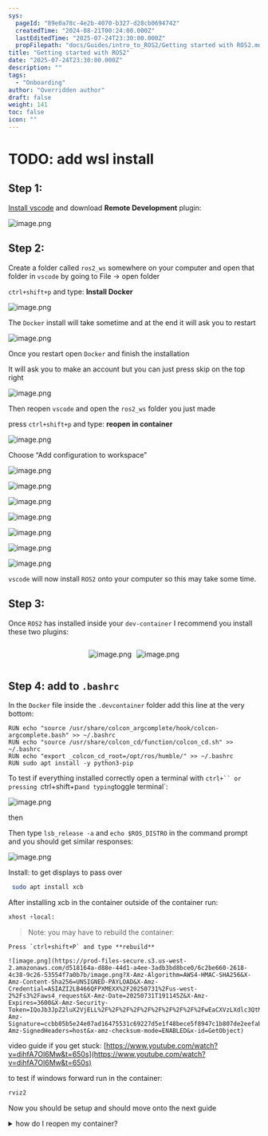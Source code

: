 ```yaml
---
sys:
  pageId: "89e0a78c-4e2b-4070-b327-d28cb0694742"
  createdTime: "2024-08-21T00:24:00.000Z"
  lastEditedTime: "2025-07-24T23:30:00.000Z"
  propFilepath: "docs/Guides/intro_to_ROS2/Getting started with ROS2.md"
title: "Getting started with ROS2"
date: "2025-07-24T23:30:00.000Z"
description: ""
tags:
  - "Onboarding"
author: "Overridden author"
draft: false
weight: 141
toc: false
icon: ""
---
```


# TODO: add wsl install

## Step 1:

[Install vscode](https://code.visualstudio.com/download) and download **Remote Development** plugin:

![image.png](https://prod-files-secure.s3.us-west-2.amazonaws.com/d518164a-d88e-44d1-a4ee-3adb3bd8bce0/efb52993-1881-4a40-b95e-6f020334f022/image.png?X-Amz-Algorithm=AWS4-HMAC-SHA256&X-Amz-Content-Sha256=UNSIGNED-PAYLOAD&X-Amz-Credential=ASIAZI2LB466R57TJJK3%2F20250731%2Fus-west-2%2Fs3%2Faws4_request&X-Amz-Date=20250731T191133Z&X-Amz-Expires=3600&X-Amz-Security-Token=IQoJb3JpZ2luX2VjELL%2F%2F%2F%2F%2F%2F%2F%2F%2F%2FwEaCXVzLXdlc3QtMiJHMEUCIQCbHSqSpqWugQtrZtcjo%2FMYu%2B%2FZlp%2FXvcMUVWQ1vSHZdgIgUu39kdAMVQCKWM1XgrMJm1NudCiLGmrIDkjXjJ66PFkqiAQI2%2F%2F%2F%2F%2F%2F%2F%2F%2F%2F%2FARAAGgw2Mzc0MjMxODM4MDUiDOCNzBz%2BOQvo6eIWrCrcA7Ql9Q7Y0BNovvxIw2vPQmdIvJIbmsVCwVgAVQ2qLp0eXdo6ukEYZE3hTEuk4ObTC5V%2FDkZrMUGesa00Ny3ugDLaR0UMzlfvXC28F9vwC8IaxQbzuuhyeM9xiCX%2FDtLxEbNSWTDZ%2BMfDTjNepncPYKOFb5Wpd5lKE53haKeSDpZ0oztsqcsG%2F9Vwf13AS%2B%2B4fEHBQjZo9tLWIq1L5DH%2BI6hOrGFIRpY8HAfXsN783asGZpcUGT%2FAkpaaP%2FtJJPThXVNKkJV0%2B34qFAWM4G%2B6maOL7RwE5OL8%2BgSkxqrfZB%2ByDfRnAyG3LOacPsIlEzpe7Vj%2FOeeLBq7xcbc8Mvwqknngr1kSKJhp0Tu5J3EXY7PrZitE76esk2dv8VaRCY8VpAN%2F%2BEl6F4GGn5GeLdmYLTsDCR0RmNyyGnzNdzDIQXug7noG746uIeNeUA1glwDi54lAyMtfb4FtoJpKJ46njd9i%2BOvTkcDOh0LXcL3Nu8Aepm7kKqInZKjGmEZ4YTNC4lV08jtEzocswvjf0ECZu2KXAwgp2mgdip648iRL%2FzuJLoZ1Vr%2F%2BIcjpsTroASnTDaRgKc%2Ffzac7m2UjwvpMZ4sFcgEgWHXodgogh3oha9B4N9mf17U4OCpdmpXCMPzbrsQGOqUB7%2Br9D1eNLZbtzndxwJD1XRqpCjABlwP4TZs1zVjEJ5d0BGsOluSH2ww89tQcQwbbKhxpakkmTvQuNV9b3xQlLIo3cghx%2FzOSp9YmcJUeyFIpEuVToI8LFa3CX8PTrjhHw16%2B78eJtgvznyrDYIlo1yyot4T8umpaoehLOnnwZuu8bHHR4eMngbjh91weSSLlxaAyJlbnGNyCQq2i%2BeaMhuqM7oFc&X-Amz-Signature=3d7ec4a8a809189085148bbf33af9e5360ffc57c668b25150266d7d7c2eeddda&X-Amz-SignedHeaders=host&x-amz-checksum-mode=ENABLED&x-id=GetObject)

## Step 2:

Create a folder called `ros2_ws` somewhere on your computer and open that folder in `vscode` by going to File → open folder 

`ctrl+shift+p` and type: **Install Docker**

![image.png](https://prod-files-secure.s3.us-west-2.amazonaws.com/d518164a-d88e-44d1-a4ee-3adb3bd8bce0/2269dc0e-1cd5-47ff-bceb-c04ad9b2eab0/image.png?X-Amz-Algorithm=AWS4-HMAC-SHA256&X-Amz-Content-Sha256=UNSIGNED-PAYLOAD&X-Amz-Credential=ASIAZI2LB466R57TJJK3%2F20250731%2Fus-west-2%2Fs3%2Faws4_request&X-Amz-Date=20250731T191133Z&X-Amz-Expires=3600&X-Amz-Security-Token=IQoJb3JpZ2luX2VjELL%2F%2F%2F%2F%2F%2F%2F%2F%2F%2FwEaCXVzLXdlc3QtMiJHMEUCIQCbHSqSpqWugQtrZtcjo%2FMYu%2B%2FZlp%2FXvcMUVWQ1vSHZdgIgUu39kdAMVQCKWM1XgrMJm1NudCiLGmrIDkjXjJ66PFkqiAQI2%2F%2F%2F%2F%2F%2F%2F%2F%2F%2F%2FARAAGgw2Mzc0MjMxODM4MDUiDOCNzBz%2BOQvo6eIWrCrcA7Ql9Q7Y0BNovvxIw2vPQmdIvJIbmsVCwVgAVQ2qLp0eXdo6ukEYZE3hTEuk4ObTC5V%2FDkZrMUGesa00Ny3ugDLaR0UMzlfvXC28F9vwC8IaxQbzuuhyeM9xiCX%2FDtLxEbNSWTDZ%2BMfDTjNepncPYKOFb5Wpd5lKE53haKeSDpZ0oztsqcsG%2F9Vwf13AS%2B%2B4fEHBQjZo9tLWIq1L5DH%2BI6hOrGFIRpY8HAfXsN783asGZpcUGT%2FAkpaaP%2FtJJPThXVNKkJV0%2B34qFAWM4G%2B6maOL7RwE5OL8%2BgSkxqrfZB%2ByDfRnAyG3LOacPsIlEzpe7Vj%2FOeeLBq7xcbc8Mvwqknngr1kSKJhp0Tu5J3EXY7PrZitE76esk2dv8VaRCY8VpAN%2F%2BEl6F4GGn5GeLdmYLTsDCR0RmNyyGnzNdzDIQXug7noG746uIeNeUA1glwDi54lAyMtfb4FtoJpKJ46njd9i%2BOvTkcDOh0LXcL3Nu8Aepm7kKqInZKjGmEZ4YTNC4lV08jtEzocswvjf0ECZu2KXAwgp2mgdip648iRL%2FzuJLoZ1Vr%2F%2BIcjpsTroASnTDaRgKc%2Ffzac7m2UjwvpMZ4sFcgEgWHXodgogh3oha9B4N9mf17U4OCpdmpXCMPzbrsQGOqUB7%2Br9D1eNLZbtzndxwJD1XRqpCjABlwP4TZs1zVjEJ5d0BGsOluSH2ww89tQcQwbbKhxpakkmTvQuNV9b3xQlLIo3cghx%2FzOSp9YmcJUeyFIpEuVToI8LFa3CX8PTrjhHw16%2B78eJtgvznyrDYIlo1yyot4T8umpaoehLOnnwZuu8bHHR4eMngbjh91weSSLlxaAyJlbnGNyCQq2i%2BeaMhuqM7oFc&X-Amz-Signature=ebd9b5b7666a809a3af29629e6ab266c78f653f7870bca9521ada0885280a9fc&X-Amz-SignedHeaders=host&x-amz-checksum-mode=ENABLED&x-id=GetObject)

The `Docker` install will take sometime and at the end it will ask you to restart

![image.png](https://prod-files-secure.s3.us-west-2.amazonaws.com/d518164a-d88e-44d1-a4ee-3adb3bd8bce0/ed233f78-be33-4b1f-b89c-9c346c0e961e/image.png?X-Amz-Algorithm=AWS4-HMAC-SHA256&X-Amz-Content-Sha256=UNSIGNED-PAYLOAD&X-Amz-Credential=ASIAZI2LB466R57TJJK3%2F20250731%2Fus-west-2%2Fs3%2Faws4_request&X-Amz-Date=20250731T191133Z&X-Amz-Expires=3600&X-Amz-Security-Token=IQoJb3JpZ2luX2VjELL%2F%2F%2F%2F%2F%2F%2F%2F%2F%2FwEaCXVzLXdlc3QtMiJHMEUCIQCbHSqSpqWugQtrZtcjo%2FMYu%2B%2FZlp%2FXvcMUVWQ1vSHZdgIgUu39kdAMVQCKWM1XgrMJm1NudCiLGmrIDkjXjJ66PFkqiAQI2%2F%2F%2F%2F%2F%2F%2F%2F%2F%2F%2FARAAGgw2Mzc0MjMxODM4MDUiDOCNzBz%2BOQvo6eIWrCrcA7Ql9Q7Y0BNovvxIw2vPQmdIvJIbmsVCwVgAVQ2qLp0eXdo6ukEYZE3hTEuk4ObTC5V%2FDkZrMUGesa00Ny3ugDLaR0UMzlfvXC28F9vwC8IaxQbzuuhyeM9xiCX%2FDtLxEbNSWTDZ%2BMfDTjNepncPYKOFb5Wpd5lKE53haKeSDpZ0oztsqcsG%2F9Vwf13AS%2B%2B4fEHBQjZo9tLWIq1L5DH%2BI6hOrGFIRpY8HAfXsN783asGZpcUGT%2FAkpaaP%2FtJJPThXVNKkJV0%2B34qFAWM4G%2B6maOL7RwE5OL8%2BgSkxqrfZB%2ByDfRnAyG3LOacPsIlEzpe7Vj%2FOeeLBq7xcbc8Mvwqknngr1kSKJhp0Tu5J3EXY7PrZitE76esk2dv8VaRCY8VpAN%2F%2BEl6F4GGn5GeLdmYLTsDCR0RmNyyGnzNdzDIQXug7noG746uIeNeUA1glwDi54lAyMtfb4FtoJpKJ46njd9i%2BOvTkcDOh0LXcL3Nu8Aepm7kKqInZKjGmEZ4YTNC4lV08jtEzocswvjf0ECZu2KXAwgp2mgdip648iRL%2FzuJLoZ1Vr%2F%2BIcjpsTroASnTDaRgKc%2Ffzac7m2UjwvpMZ4sFcgEgWHXodgogh3oha9B4N9mf17U4OCpdmpXCMPzbrsQGOqUB7%2Br9D1eNLZbtzndxwJD1XRqpCjABlwP4TZs1zVjEJ5d0BGsOluSH2ww89tQcQwbbKhxpakkmTvQuNV9b3xQlLIo3cghx%2FzOSp9YmcJUeyFIpEuVToI8LFa3CX8PTrjhHw16%2B78eJtgvznyrDYIlo1yyot4T8umpaoehLOnnwZuu8bHHR4eMngbjh91weSSLlxaAyJlbnGNyCQq2i%2BeaMhuqM7oFc&X-Amz-Signature=2aa16b0f90b9502538ef97dbb322e5e947f8f6526f07d21fcd1656cab6e3a7bb&X-Amz-SignedHeaders=host&x-amz-checksum-mode=ENABLED&x-id=GetObject)

Once you restart open `Docker` and finish the installation

It will ask you to make an account but you can just press skip on the top right

![image.png](https://prod-files-secure.s3.us-west-2.amazonaws.com/d518164a-d88e-44d1-a4ee-3adb3bd8bce0/21010ad9-1659-4fd9-9f59-9932a09b2a3d/image.png?X-Amz-Algorithm=AWS4-HMAC-SHA256&X-Amz-Content-Sha256=UNSIGNED-PAYLOAD&X-Amz-Credential=ASIAZI2LB466R57TJJK3%2F20250731%2Fus-west-2%2Fs3%2Faws4_request&X-Amz-Date=20250731T191133Z&X-Amz-Expires=3600&X-Amz-Security-Token=IQoJb3JpZ2luX2VjELL%2F%2F%2F%2F%2F%2F%2F%2F%2F%2FwEaCXVzLXdlc3QtMiJHMEUCIQCbHSqSpqWugQtrZtcjo%2FMYu%2B%2FZlp%2FXvcMUVWQ1vSHZdgIgUu39kdAMVQCKWM1XgrMJm1NudCiLGmrIDkjXjJ66PFkqiAQI2%2F%2F%2F%2F%2F%2F%2F%2F%2F%2F%2FARAAGgw2Mzc0MjMxODM4MDUiDOCNzBz%2BOQvo6eIWrCrcA7Ql9Q7Y0BNovvxIw2vPQmdIvJIbmsVCwVgAVQ2qLp0eXdo6ukEYZE3hTEuk4ObTC5V%2FDkZrMUGesa00Ny3ugDLaR0UMzlfvXC28F9vwC8IaxQbzuuhyeM9xiCX%2FDtLxEbNSWTDZ%2BMfDTjNepncPYKOFb5Wpd5lKE53haKeSDpZ0oztsqcsG%2F9Vwf13AS%2B%2B4fEHBQjZo9tLWIq1L5DH%2BI6hOrGFIRpY8HAfXsN783asGZpcUGT%2FAkpaaP%2FtJJPThXVNKkJV0%2B34qFAWM4G%2B6maOL7RwE5OL8%2BgSkxqrfZB%2ByDfRnAyG3LOacPsIlEzpe7Vj%2FOeeLBq7xcbc8Mvwqknngr1kSKJhp0Tu5J3EXY7PrZitE76esk2dv8VaRCY8VpAN%2F%2BEl6F4GGn5GeLdmYLTsDCR0RmNyyGnzNdzDIQXug7noG746uIeNeUA1glwDi54lAyMtfb4FtoJpKJ46njd9i%2BOvTkcDOh0LXcL3Nu8Aepm7kKqInZKjGmEZ4YTNC4lV08jtEzocswvjf0ECZu2KXAwgp2mgdip648iRL%2FzuJLoZ1Vr%2F%2BIcjpsTroASnTDaRgKc%2Ffzac7m2UjwvpMZ4sFcgEgWHXodgogh3oha9B4N9mf17U4OCpdmpXCMPzbrsQGOqUB7%2Br9D1eNLZbtzndxwJD1XRqpCjABlwP4TZs1zVjEJ5d0BGsOluSH2ww89tQcQwbbKhxpakkmTvQuNV9b3xQlLIo3cghx%2FzOSp9YmcJUeyFIpEuVToI8LFa3CX8PTrjhHw16%2B78eJtgvznyrDYIlo1yyot4T8umpaoehLOnnwZuu8bHHR4eMngbjh91weSSLlxaAyJlbnGNyCQq2i%2BeaMhuqM7oFc&X-Amz-Signature=a1d35acff60450492db9fb3b65ecbe01a53d63a693fe4053af9eafa1fa519b2f&X-Amz-SignedHeaders=host&x-amz-checksum-mode=ENABLED&x-id=GetObject)

Then reopen `vscode` and open the `ros2_ws` folder you just made

press `ctrl+shift+p` and type: **reopen in container**

![image.png](https://prod-files-secure.s3.us-west-2.amazonaws.com/d518164a-d88e-44d1-a4ee-3adb3bd8bce0/4e93b8c2-41ad-488c-8095-c74205196118/image.png?X-Amz-Algorithm=AWS4-HMAC-SHA256&X-Amz-Content-Sha256=UNSIGNED-PAYLOAD&X-Amz-Credential=ASIAZI2LB466R57TJJK3%2F20250731%2Fus-west-2%2Fs3%2Faws4_request&X-Amz-Date=20250731T191133Z&X-Amz-Expires=3600&X-Amz-Security-Token=IQoJb3JpZ2luX2VjELL%2F%2F%2F%2F%2F%2F%2F%2F%2F%2FwEaCXVzLXdlc3QtMiJHMEUCIQCbHSqSpqWugQtrZtcjo%2FMYu%2B%2FZlp%2FXvcMUVWQ1vSHZdgIgUu39kdAMVQCKWM1XgrMJm1NudCiLGmrIDkjXjJ66PFkqiAQI2%2F%2F%2F%2F%2F%2F%2F%2F%2F%2F%2FARAAGgw2Mzc0MjMxODM4MDUiDOCNzBz%2BOQvo6eIWrCrcA7Ql9Q7Y0BNovvxIw2vPQmdIvJIbmsVCwVgAVQ2qLp0eXdo6ukEYZE3hTEuk4ObTC5V%2FDkZrMUGesa00Ny3ugDLaR0UMzlfvXC28F9vwC8IaxQbzuuhyeM9xiCX%2FDtLxEbNSWTDZ%2BMfDTjNepncPYKOFb5Wpd5lKE53haKeSDpZ0oztsqcsG%2F9Vwf13AS%2B%2B4fEHBQjZo9tLWIq1L5DH%2BI6hOrGFIRpY8HAfXsN783asGZpcUGT%2FAkpaaP%2FtJJPThXVNKkJV0%2B34qFAWM4G%2B6maOL7RwE5OL8%2BgSkxqrfZB%2ByDfRnAyG3LOacPsIlEzpe7Vj%2FOeeLBq7xcbc8Mvwqknngr1kSKJhp0Tu5J3EXY7PrZitE76esk2dv8VaRCY8VpAN%2F%2BEl6F4GGn5GeLdmYLTsDCR0RmNyyGnzNdzDIQXug7noG746uIeNeUA1glwDi54lAyMtfb4FtoJpKJ46njd9i%2BOvTkcDOh0LXcL3Nu8Aepm7kKqInZKjGmEZ4YTNC4lV08jtEzocswvjf0ECZu2KXAwgp2mgdip648iRL%2FzuJLoZ1Vr%2F%2BIcjpsTroASnTDaRgKc%2Ffzac7m2UjwvpMZ4sFcgEgWHXodgogh3oha9B4N9mf17U4OCpdmpXCMPzbrsQGOqUB7%2Br9D1eNLZbtzndxwJD1XRqpCjABlwP4TZs1zVjEJ5d0BGsOluSH2ww89tQcQwbbKhxpakkmTvQuNV9b3xQlLIo3cghx%2FzOSp9YmcJUeyFIpEuVToI8LFa3CX8PTrjhHw16%2B78eJtgvznyrDYIlo1yyot4T8umpaoehLOnnwZuu8bHHR4eMngbjh91weSSLlxaAyJlbnGNyCQq2i%2BeaMhuqM7oFc&X-Amz-Signature=f97450cb456b107e97ce24bb3c5f17b82b9b3e7d529fc585b2ae877069bd783e&X-Amz-SignedHeaders=host&x-amz-checksum-mode=ENABLED&x-id=GetObject)

Choose “Add configuration to workspace”

![image.png](https://prod-files-secure.s3.us-west-2.amazonaws.com/d518164a-d88e-44d1-a4ee-3adb3bd8bce0/9560b282-5060-4989-ba37-97e7b2c22476/image.png?X-Amz-Algorithm=AWS4-HMAC-SHA256&X-Amz-Content-Sha256=UNSIGNED-PAYLOAD&X-Amz-Credential=ASIAZI2LB466R57TJJK3%2F20250731%2Fus-west-2%2Fs3%2Faws4_request&X-Amz-Date=20250731T191133Z&X-Amz-Expires=3600&X-Amz-Security-Token=IQoJb3JpZ2luX2VjELL%2F%2F%2F%2F%2F%2F%2F%2F%2F%2FwEaCXVzLXdlc3QtMiJHMEUCIQCbHSqSpqWugQtrZtcjo%2FMYu%2B%2FZlp%2FXvcMUVWQ1vSHZdgIgUu39kdAMVQCKWM1XgrMJm1NudCiLGmrIDkjXjJ66PFkqiAQI2%2F%2F%2F%2F%2F%2F%2F%2F%2F%2F%2FARAAGgw2Mzc0MjMxODM4MDUiDOCNzBz%2BOQvo6eIWrCrcA7Ql9Q7Y0BNovvxIw2vPQmdIvJIbmsVCwVgAVQ2qLp0eXdo6ukEYZE3hTEuk4ObTC5V%2FDkZrMUGesa00Ny3ugDLaR0UMzlfvXC28F9vwC8IaxQbzuuhyeM9xiCX%2FDtLxEbNSWTDZ%2BMfDTjNepncPYKOFb5Wpd5lKE53haKeSDpZ0oztsqcsG%2F9Vwf13AS%2B%2B4fEHBQjZo9tLWIq1L5DH%2BI6hOrGFIRpY8HAfXsN783asGZpcUGT%2FAkpaaP%2FtJJPThXVNKkJV0%2B34qFAWM4G%2B6maOL7RwE5OL8%2BgSkxqrfZB%2ByDfRnAyG3LOacPsIlEzpe7Vj%2FOeeLBq7xcbc8Mvwqknngr1kSKJhp0Tu5J3EXY7PrZitE76esk2dv8VaRCY8VpAN%2F%2BEl6F4GGn5GeLdmYLTsDCR0RmNyyGnzNdzDIQXug7noG746uIeNeUA1glwDi54lAyMtfb4FtoJpKJ46njd9i%2BOvTkcDOh0LXcL3Nu8Aepm7kKqInZKjGmEZ4YTNC4lV08jtEzocswvjf0ECZu2KXAwgp2mgdip648iRL%2FzuJLoZ1Vr%2F%2BIcjpsTroASnTDaRgKc%2Ffzac7m2UjwvpMZ4sFcgEgWHXodgogh3oha9B4N9mf17U4OCpdmpXCMPzbrsQGOqUB7%2Br9D1eNLZbtzndxwJD1XRqpCjABlwP4TZs1zVjEJ5d0BGsOluSH2ww89tQcQwbbKhxpakkmTvQuNV9b3xQlLIo3cghx%2FzOSp9YmcJUeyFIpEuVToI8LFa3CX8PTrjhHw16%2B78eJtgvznyrDYIlo1yyot4T8umpaoehLOnnwZuu8bHHR4eMngbjh91weSSLlxaAyJlbnGNyCQq2i%2BeaMhuqM7oFc&X-Amz-Signature=da1590254f0b03ac0895cf5cd1d7316cb0cdffc103741d54948b5dc3586a742f&X-Amz-SignedHeaders=host&x-amz-checksum-mode=ENABLED&x-id=GetObject)

![image.png](https://prod-files-secure.s3.us-west-2.amazonaws.com/d518164a-d88e-44d1-a4ee-3adb3bd8bce0/2ee63f81-886b-48e8-a553-dc6e5eac99e4/image.png?X-Amz-Algorithm=AWS4-HMAC-SHA256&X-Amz-Content-Sha256=UNSIGNED-PAYLOAD&X-Amz-Credential=ASIAZI2LB466R57TJJK3%2F20250731%2Fus-west-2%2Fs3%2Faws4_request&X-Amz-Date=20250731T191133Z&X-Amz-Expires=3600&X-Amz-Security-Token=IQoJb3JpZ2luX2VjELL%2F%2F%2F%2F%2F%2F%2F%2F%2F%2FwEaCXVzLXdlc3QtMiJHMEUCIQCbHSqSpqWugQtrZtcjo%2FMYu%2B%2FZlp%2FXvcMUVWQ1vSHZdgIgUu39kdAMVQCKWM1XgrMJm1NudCiLGmrIDkjXjJ66PFkqiAQI2%2F%2F%2F%2F%2F%2F%2F%2F%2F%2F%2FARAAGgw2Mzc0MjMxODM4MDUiDOCNzBz%2BOQvo6eIWrCrcA7Ql9Q7Y0BNovvxIw2vPQmdIvJIbmsVCwVgAVQ2qLp0eXdo6ukEYZE3hTEuk4ObTC5V%2FDkZrMUGesa00Ny3ugDLaR0UMzlfvXC28F9vwC8IaxQbzuuhyeM9xiCX%2FDtLxEbNSWTDZ%2BMfDTjNepncPYKOFb5Wpd5lKE53haKeSDpZ0oztsqcsG%2F9Vwf13AS%2B%2B4fEHBQjZo9tLWIq1L5DH%2BI6hOrGFIRpY8HAfXsN783asGZpcUGT%2FAkpaaP%2FtJJPThXVNKkJV0%2B34qFAWM4G%2B6maOL7RwE5OL8%2BgSkxqrfZB%2ByDfRnAyG3LOacPsIlEzpe7Vj%2FOeeLBq7xcbc8Mvwqknngr1kSKJhp0Tu5J3EXY7PrZitE76esk2dv8VaRCY8VpAN%2F%2BEl6F4GGn5GeLdmYLTsDCR0RmNyyGnzNdzDIQXug7noG746uIeNeUA1glwDi54lAyMtfb4FtoJpKJ46njd9i%2BOvTkcDOh0LXcL3Nu8Aepm7kKqInZKjGmEZ4YTNC4lV08jtEzocswvjf0ECZu2KXAwgp2mgdip648iRL%2FzuJLoZ1Vr%2F%2BIcjpsTroASnTDaRgKc%2Ffzac7m2UjwvpMZ4sFcgEgWHXodgogh3oha9B4N9mf17U4OCpdmpXCMPzbrsQGOqUB7%2Br9D1eNLZbtzndxwJD1XRqpCjABlwP4TZs1zVjEJ5d0BGsOluSH2ww89tQcQwbbKhxpakkmTvQuNV9b3xQlLIo3cghx%2FzOSp9YmcJUeyFIpEuVToI8LFa3CX8PTrjhHw16%2B78eJtgvznyrDYIlo1yyot4T8umpaoehLOnnwZuu8bHHR4eMngbjh91weSSLlxaAyJlbnGNyCQq2i%2BeaMhuqM7oFc&X-Amz-Signature=0a17793cfbdb5d0ac0d58419d74aa9322bc673c9f797df721a416e706ac20147&X-Amz-SignedHeaders=host&x-amz-checksum-mode=ENABLED&x-id=GetObject)

![image.png](https://prod-files-secure.s3.us-west-2.amazonaws.com/d518164a-d88e-44d1-a4ee-3adb3bd8bce0/e0fd626c-c8b6-4b2c-95d1-fa4c26514504/image.png?X-Amz-Algorithm=AWS4-HMAC-SHA256&X-Amz-Content-Sha256=UNSIGNED-PAYLOAD&X-Amz-Credential=ASIAZI2LB466R57TJJK3%2F20250731%2Fus-west-2%2Fs3%2Faws4_request&X-Amz-Date=20250731T191133Z&X-Amz-Expires=3600&X-Amz-Security-Token=IQoJb3JpZ2luX2VjELL%2F%2F%2F%2F%2F%2F%2F%2F%2F%2FwEaCXVzLXdlc3QtMiJHMEUCIQCbHSqSpqWugQtrZtcjo%2FMYu%2B%2FZlp%2FXvcMUVWQ1vSHZdgIgUu39kdAMVQCKWM1XgrMJm1NudCiLGmrIDkjXjJ66PFkqiAQI2%2F%2F%2F%2F%2F%2F%2F%2F%2F%2F%2FARAAGgw2Mzc0MjMxODM4MDUiDOCNzBz%2BOQvo6eIWrCrcA7Ql9Q7Y0BNovvxIw2vPQmdIvJIbmsVCwVgAVQ2qLp0eXdo6ukEYZE3hTEuk4ObTC5V%2FDkZrMUGesa00Ny3ugDLaR0UMzlfvXC28F9vwC8IaxQbzuuhyeM9xiCX%2FDtLxEbNSWTDZ%2BMfDTjNepncPYKOFb5Wpd5lKE53haKeSDpZ0oztsqcsG%2F9Vwf13AS%2B%2B4fEHBQjZo9tLWIq1L5DH%2BI6hOrGFIRpY8HAfXsN783asGZpcUGT%2FAkpaaP%2FtJJPThXVNKkJV0%2B34qFAWM4G%2B6maOL7RwE5OL8%2BgSkxqrfZB%2ByDfRnAyG3LOacPsIlEzpe7Vj%2FOeeLBq7xcbc8Mvwqknngr1kSKJhp0Tu5J3EXY7PrZitE76esk2dv8VaRCY8VpAN%2F%2BEl6F4GGn5GeLdmYLTsDCR0RmNyyGnzNdzDIQXug7noG746uIeNeUA1glwDi54lAyMtfb4FtoJpKJ46njd9i%2BOvTkcDOh0LXcL3Nu8Aepm7kKqInZKjGmEZ4YTNC4lV08jtEzocswvjf0ECZu2KXAwgp2mgdip648iRL%2FzuJLoZ1Vr%2F%2BIcjpsTroASnTDaRgKc%2Ffzac7m2UjwvpMZ4sFcgEgWHXodgogh3oha9B4N9mf17U4OCpdmpXCMPzbrsQGOqUB7%2Br9D1eNLZbtzndxwJD1XRqpCjABlwP4TZs1zVjEJ5d0BGsOluSH2ww89tQcQwbbKhxpakkmTvQuNV9b3xQlLIo3cghx%2FzOSp9YmcJUeyFIpEuVToI8LFa3CX8PTrjhHw16%2B78eJtgvznyrDYIlo1yyot4T8umpaoehLOnnwZuu8bHHR4eMngbjh91weSSLlxaAyJlbnGNyCQq2i%2BeaMhuqM7oFc&X-Amz-Signature=49a9fc2a7363224881f037774391518f714dc4c7c7e8b023c041169a64f93677&X-Amz-SignedHeaders=host&x-amz-checksum-mode=ENABLED&x-id=GetObject)

![image.png](https://prod-files-secure.s3.us-west-2.amazonaws.com/d518164a-d88e-44d1-a4ee-3adb3bd8bce0/a2e13f50-d2ab-4719-a4c2-7ced634bfc9d/image.png?X-Amz-Algorithm=AWS4-HMAC-SHA256&X-Amz-Content-Sha256=UNSIGNED-PAYLOAD&X-Amz-Credential=ASIAZI2LB466R57TJJK3%2F20250731%2Fus-west-2%2Fs3%2Faws4_request&X-Amz-Date=20250731T191133Z&X-Amz-Expires=3600&X-Amz-Security-Token=IQoJb3JpZ2luX2VjELL%2F%2F%2F%2F%2F%2F%2F%2F%2F%2FwEaCXVzLXdlc3QtMiJHMEUCIQCbHSqSpqWugQtrZtcjo%2FMYu%2B%2FZlp%2FXvcMUVWQ1vSHZdgIgUu39kdAMVQCKWM1XgrMJm1NudCiLGmrIDkjXjJ66PFkqiAQI2%2F%2F%2F%2F%2F%2F%2F%2F%2F%2F%2FARAAGgw2Mzc0MjMxODM4MDUiDOCNzBz%2BOQvo6eIWrCrcA7Ql9Q7Y0BNovvxIw2vPQmdIvJIbmsVCwVgAVQ2qLp0eXdo6ukEYZE3hTEuk4ObTC5V%2FDkZrMUGesa00Ny3ugDLaR0UMzlfvXC28F9vwC8IaxQbzuuhyeM9xiCX%2FDtLxEbNSWTDZ%2BMfDTjNepncPYKOFb5Wpd5lKE53haKeSDpZ0oztsqcsG%2F9Vwf13AS%2B%2B4fEHBQjZo9tLWIq1L5DH%2BI6hOrGFIRpY8HAfXsN783asGZpcUGT%2FAkpaaP%2FtJJPThXVNKkJV0%2B34qFAWM4G%2B6maOL7RwE5OL8%2BgSkxqrfZB%2ByDfRnAyG3LOacPsIlEzpe7Vj%2FOeeLBq7xcbc8Mvwqknngr1kSKJhp0Tu5J3EXY7PrZitE76esk2dv8VaRCY8VpAN%2F%2BEl6F4GGn5GeLdmYLTsDCR0RmNyyGnzNdzDIQXug7noG746uIeNeUA1glwDi54lAyMtfb4FtoJpKJ46njd9i%2BOvTkcDOh0LXcL3Nu8Aepm7kKqInZKjGmEZ4YTNC4lV08jtEzocswvjf0ECZu2KXAwgp2mgdip648iRL%2FzuJLoZ1Vr%2F%2BIcjpsTroASnTDaRgKc%2Ffzac7m2UjwvpMZ4sFcgEgWHXodgogh3oha9B4N9mf17U4OCpdmpXCMPzbrsQGOqUB7%2Br9D1eNLZbtzndxwJD1XRqpCjABlwP4TZs1zVjEJ5d0BGsOluSH2ww89tQcQwbbKhxpakkmTvQuNV9b3xQlLIo3cghx%2FzOSp9YmcJUeyFIpEuVToI8LFa3CX8PTrjhHw16%2B78eJtgvznyrDYIlo1yyot4T8umpaoehLOnnwZuu8bHHR4eMngbjh91weSSLlxaAyJlbnGNyCQq2i%2BeaMhuqM7oFc&X-Amz-Signature=6ee462b17aa06c45a2a9f64159ae05493c00bea132afb9c6ff0f26bbc7dc33ab&X-Amz-SignedHeaders=host&x-amz-checksum-mode=ENABLED&x-id=GetObject)

![image.png](https://prod-files-secure.s3.us-west-2.amazonaws.com/d518164a-d88e-44d1-a4ee-3adb3bd8bce0/6cc478ad-aaba-4bf7-9fcc-403277ab896c/image.png?X-Amz-Algorithm=AWS4-HMAC-SHA256&X-Amz-Content-Sha256=UNSIGNED-PAYLOAD&X-Amz-Credential=ASIAZI2LB466R57TJJK3%2F20250731%2Fus-west-2%2Fs3%2Faws4_request&X-Amz-Date=20250731T191133Z&X-Amz-Expires=3600&X-Amz-Security-Token=IQoJb3JpZ2luX2VjELL%2F%2F%2F%2F%2F%2F%2F%2F%2F%2FwEaCXVzLXdlc3QtMiJHMEUCIQCbHSqSpqWugQtrZtcjo%2FMYu%2B%2FZlp%2FXvcMUVWQ1vSHZdgIgUu39kdAMVQCKWM1XgrMJm1NudCiLGmrIDkjXjJ66PFkqiAQI2%2F%2F%2F%2F%2F%2F%2F%2F%2F%2F%2FARAAGgw2Mzc0MjMxODM4MDUiDOCNzBz%2BOQvo6eIWrCrcA7Ql9Q7Y0BNovvxIw2vPQmdIvJIbmsVCwVgAVQ2qLp0eXdo6ukEYZE3hTEuk4ObTC5V%2FDkZrMUGesa00Ny3ugDLaR0UMzlfvXC28F9vwC8IaxQbzuuhyeM9xiCX%2FDtLxEbNSWTDZ%2BMfDTjNepncPYKOFb5Wpd5lKE53haKeSDpZ0oztsqcsG%2F9Vwf13AS%2B%2B4fEHBQjZo9tLWIq1L5DH%2BI6hOrGFIRpY8HAfXsN783asGZpcUGT%2FAkpaaP%2FtJJPThXVNKkJV0%2B34qFAWM4G%2B6maOL7RwE5OL8%2BgSkxqrfZB%2ByDfRnAyG3LOacPsIlEzpe7Vj%2FOeeLBq7xcbc8Mvwqknngr1kSKJhp0Tu5J3EXY7PrZitE76esk2dv8VaRCY8VpAN%2F%2BEl6F4GGn5GeLdmYLTsDCR0RmNyyGnzNdzDIQXug7noG746uIeNeUA1glwDi54lAyMtfb4FtoJpKJ46njd9i%2BOvTkcDOh0LXcL3Nu8Aepm7kKqInZKjGmEZ4YTNC4lV08jtEzocswvjf0ECZu2KXAwgp2mgdip648iRL%2FzuJLoZ1Vr%2F%2BIcjpsTroASnTDaRgKc%2Ffzac7m2UjwvpMZ4sFcgEgWHXodgogh3oha9B4N9mf17U4OCpdmpXCMPzbrsQGOqUB7%2Br9D1eNLZbtzndxwJD1XRqpCjABlwP4TZs1zVjEJ5d0BGsOluSH2ww89tQcQwbbKhxpakkmTvQuNV9b3xQlLIo3cghx%2FzOSp9YmcJUeyFIpEuVToI8LFa3CX8PTrjhHw16%2B78eJtgvznyrDYIlo1yyot4T8umpaoehLOnnwZuu8bHHR4eMngbjh91weSSLlxaAyJlbnGNyCQq2i%2BeaMhuqM7oFc&X-Amz-Signature=0a3afa26cedc14dd8e5fde3e470e4ac06b218aa78d49446a502e4ace7df2c878&X-Amz-SignedHeaders=host&x-amz-checksum-mode=ENABLED&x-id=GetObject)

![image.png](https://prod-files-secure.s3.us-west-2.amazonaws.com/d518164a-d88e-44d1-a4ee-3adb3bd8bce0/53255b28-f75e-430f-b9e3-c0ac8577e42b/image.png?X-Amz-Algorithm=AWS4-HMAC-SHA256&X-Amz-Content-Sha256=UNSIGNED-PAYLOAD&X-Amz-Credential=ASIAZI2LB466R57TJJK3%2F20250731%2Fus-west-2%2Fs3%2Faws4_request&X-Amz-Date=20250731T191133Z&X-Amz-Expires=3600&X-Amz-Security-Token=IQoJb3JpZ2luX2VjELL%2F%2F%2F%2F%2F%2F%2F%2F%2F%2FwEaCXVzLXdlc3QtMiJHMEUCIQCbHSqSpqWugQtrZtcjo%2FMYu%2B%2FZlp%2FXvcMUVWQ1vSHZdgIgUu39kdAMVQCKWM1XgrMJm1NudCiLGmrIDkjXjJ66PFkqiAQI2%2F%2F%2F%2F%2F%2F%2F%2F%2F%2F%2FARAAGgw2Mzc0MjMxODM4MDUiDOCNzBz%2BOQvo6eIWrCrcA7Ql9Q7Y0BNovvxIw2vPQmdIvJIbmsVCwVgAVQ2qLp0eXdo6ukEYZE3hTEuk4ObTC5V%2FDkZrMUGesa00Ny3ugDLaR0UMzlfvXC28F9vwC8IaxQbzuuhyeM9xiCX%2FDtLxEbNSWTDZ%2BMfDTjNepncPYKOFb5Wpd5lKE53haKeSDpZ0oztsqcsG%2F9Vwf13AS%2B%2B4fEHBQjZo9tLWIq1L5DH%2BI6hOrGFIRpY8HAfXsN783asGZpcUGT%2FAkpaaP%2FtJJPThXVNKkJV0%2B34qFAWM4G%2B6maOL7RwE5OL8%2BgSkxqrfZB%2ByDfRnAyG3LOacPsIlEzpe7Vj%2FOeeLBq7xcbc8Mvwqknngr1kSKJhp0Tu5J3EXY7PrZitE76esk2dv8VaRCY8VpAN%2F%2BEl6F4GGn5GeLdmYLTsDCR0RmNyyGnzNdzDIQXug7noG746uIeNeUA1glwDi54lAyMtfb4FtoJpKJ46njd9i%2BOvTkcDOh0LXcL3Nu8Aepm7kKqInZKjGmEZ4YTNC4lV08jtEzocswvjf0ECZu2KXAwgp2mgdip648iRL%2FzuJLoZ1Vr%2F%2BIcjpsTroASnTDaRgKc%2Ffzac7m2UjwvpMZ4sFcgEgWHXodgogh3oha9B4N9mf17U4OCpdmpXCMPzbrsQGOqUB7%2Br9D1eNLZbtzndxwJD1XRqpCjABlwP4TZs1zVjEJ5d0BGsOluSH2ww89tQcQwbbKhxpakkmTvQuNV9b3xQlLIo3cghx%2FzOSp9YmcJUeyFIpEuVToI8LFa3CX8PTrjhHw16%2B78eJtgvznyrDYIlo1yyot4T8umpaoehLOnnwZuu8bHHR4eMngbjh91weSSLlxaAyJlbnGNyCQq2i%2BeaMhuqM7oFc&X-Amz-Signature=b1cbfb20140364f1f32d26f13281130b9e559905900df542e61d99a8c5fc6807&X-Amz-SignedHeaders=host&x-amz-checksum-mode=ENABLED&x-id=GetObject)

![image.png](https://prod-files-secure.s3.us-west-2.amazonaws.com/d518164a-d88e-44d1-a4ee-3adb3bd8bce0/7c562767-5af9-4ffb-97d1-327bcdf4ee00/image.png?X-Amz-Algorithm=AWS4-HMAC-SHA256&X-Amz-Content-Sha256=UNSIGNED-PAYLOAD&X-Amz-Credential=ASIAZI2LB466R57TJJK3%2F20250731%2Fus-west-2%2Fs3%2Faws4_request&X-Amz-Date=20250731T191133Z&X-Amz-Expires=3600&X-Amz-Security-Token=IQoJb3JpZ2luX2VjELL%2F%2F%2F%2F%2F%2F%2F%2F%2F%2FwEaCXVzLXdlc3QtMiJHMEUCIQCbHSqSpqWugQtrZtcjo%2FMYu%2B%2FZlp%2FXvcMUVWQ1vSHZdgIgUu39kdAMVQCKWM1XgrMJm1NudCiLGmrIDkjXjJ66PFkqiAQI2%2F%2F%2F%2F%2F%2F%2F%2F%2F%2F%2FARAAGgw2Mzc0MjMxODM4MDUiDOCNzBz%2BOQvo6eIWrCrcA7Ql9Q7Y0BNovvxIw2vPQmdIvJIbmsVCwVgAVQ2qLp0eXdo6ukEYZE3hTEuk4ObTC5V%2FDkZrMUGesa00Ny3ugDLaR0UMzlfvXC28F9vwC8IaxQbzuuhyeM9xiCX%2FDtLxEbNSWTDZ%2BMfDTjNepncPYKOFb5Wpd5lKE53haKeSDpZ0oztsqcsG%2F9Vwf13AS%2B%2B4fEHBQjZo9tLWIq1L5DH%2BI6hOrGFIRpY8HAfXsN783asGZpcUGT%2FAkpaaP%2FtJJPThXVNKkJV0%2B34qFAWM4G%2B6maOL7RwE5OL8%2BgSkxqrfZB%2ByDfRnAyG3LOacPsIlEzpe7Vj%2FOeeLBq7xcbc8Mvwqknngr1kSKJhp0Tu5J3EXY7PrZitE76esk2dv8VaRCY8VpAN%2F%2BEl6F4GGn5GeLdmYLTsDCR0RmNyyGnzNdzDIQXug7noG746uIeNeUA1glwDi54lAyMtfb4FtoJpKJ46njd9i%2BOvTkcDOh0LXcL3Nu8Aepm7kKqInZKjGmEZ4YTNC4lV08jtEzocswvjf0ECZu2KXAwgp2mgdip648iRL%2FzuJLoZ1Vr%2F%2BIcjpsTroASnTDaRgKc%2Ffzac7m2UjwvpMZ4sFcgEgWHXodgogh3oha9B4N9mf17U4OCpdmpXCMPzbrsQGOqUB7%2Br9D1eNLZbtzndxwJD1XRqpCjABlwP4TZs1zVjEJ5d0BGsOluSH2ww89tQcQwbbKhxpakkmTvQuNV9b3xQlLIo3cghx%2FzOSp9YmcJUeyFIpEuVToI8LFa3CX8PTrjhHw16%2B78eJtgvznyrDYIlo1yyot4T8umpaoehLOnnwZuu8bHHR4eMngbjh91weSSLlxaAyJlbnGNyCQq2i%2BeaMhuqM7oFc&X-Amz-Signature=752014b1f54d08febcacb6c59c649f2dd7f5c6ddf36468a60ebb24a5fb7e59ab&X-Amz-SignedHeaders=host&x-amz-checksum-mode=ENABLED&x-id=GetObject)

`vscode` will now install `ROS2` onto your computer so this may take some time.

## Step 3:

Once `ROS2` has installed inside your `dev-container` I recommend you install these two plugins:

<div style="display: flex;flex-direction: row; column-gap:10px; max-width: 630px;justify-content: center;">
<div>

![image.png](https://prod-files-secure.s3.us-west-2.amazonaws.com/d518164a-d88e-44d1-a4ee-3adb3bd8bce0/3fc3d550-5a54-4ba1-ba6b-faa01cdb7369/image.png?X-Amz-Algorithm=AWS4-HMAC-SHA256&X-Amz-Content-Sha256=UNSIGNED-PAYLOAD&X-Amz-Credential=ASIAZI2LB466T6YN6GBB%2F20250731%2Fus-west-2%2Fs3%2Faws4_request&X-Amz-Date=20250731T191145Z&X-Amz-Expires=3600&X-Amz-Security-Token=IQoJb3JpZ2luX2VjELL%2F%2F%2F%2F%2F%2F%2F%2F%2F%2FwEaCXVzLXdlc3QtMiJIMEYCIQDMzf9uover%2Bp3wnA59fSm1QBMguD8cwJD3X4WdRst7eAIhAIRyNZbcenLgbHwg8O8quBfZnYTB7WrWhgvoF9wZ0oknKogECNv%2F%2F%2F%2F%2F%2F%2F%2F%2F%2FwEQABoMNjM3NDIzMTgzODA1IgyFnTPpK8r7%2BBhpsicq3ANvGH9v2DtCNt472YAFyOKcvxikRGlLjX4z%2FZ7hLR3D4Xty1udRO5PB4KNMe2pTDCb%2BX6Ug9oz8jaBWESRfEZUO%2FykX%2BpgFSKQos2pDGIqsdXB4%2Fh0tSc%2F7%2B3UPaNymOqXYenEpoUakzQiDyjh7nXwWMUMVw0pnNsgVQWXAlH8QlJI5Zc93JDZIRAtclPU9gxY7uyYdBizNJBGtBlYCqLNBArqP5wAYNmsSAZT%2BZf5fYU6xpSJHCPY5E7ivuL9MwZALMWZ6geBFb8WIPgFBSW4Hs0dWXegZ58xdWZ20NjfcJAaaY7CT0lSK8XfF81FLXwY1Q%2BSYSD9J8k1Fk6ZqkxAzaSKVrQE80CPFZu0JSuTNl2lQcaZl8TFQ1Zf5jdTMCuYEviGY83PQFLRS%2BVZR5g0JkshF8w9z%2BoGoGJqAvUCrJ1hOGK2vtPfRZTZLSVtiNXFjff2s1gz1A2yJmDeiIqw7m%2FkAfeWVBU8%2Bt8wiJof0kH%2FyCm4hkB2M1D7rh8IX73gjS3bpLefJYRcFcYZ%2BITDrFWIEnqZyRIUOiu4yquTjsDfK6vyYuQA7vEharwaE07tbPl5jZcvvcZ9O3LnGQNIJjza%2BFZVNeUUP5IFTlrJ2Gc9sjCEZVTOkQSgJuDCE3a7EBjqkAZcrEtBOA%2Bo0OUSP2Ms9jsW%2Bmp431Kw7DwZvt6YxiSOuUyBsPnMotPNvaVknxD17bzR5e%2Bb80ZHef5sgvZ0C%2B2kTZatXkjiHbp4swz1eQKz3Z8SlQmuLtA6CiyoitIqDxeyHrvngPtAtsyjtBzBp7MEJ3oXU%2BRF%2F7oyhA6FzxO%2FnIuOXG91j6fuZByA73vU8uUgtX1a1r9qmCqkZw0R1fLb9gLVy&X-Amz-Signature=2c15a5d5d0751117c1f6900bb1944bc5dc3bda87f938e48b01dc3e733be640d5&X-Amz-SignedHeaders=host&x-amz-checksum-mode=ENABLED&x-id=GetObject)

</div>
<div>

![image.png](https://prod-files-secure.s3.us-west-2.amazonaws.com/d518164a-d88e-44d1-a4ee-3adb3bd8bce0/d994cc66-13c2-4093-a5a3-f84cf4601a82/image.png?X-Amz-Algorithm=AWS4-HMAC-SHA256&X-Amz-Content-Sha256=UNSIGNED-PAYLOAD&X-Amz-Credential=ASIAZI2LB466ZROAMUND%2F20250731%2Fus-west-2%2Fs3%2Faws4_request&X-Amz-Date=20250731T191145Z&X-Amz-Expires=3600&X-Amz-Security-Token=IQoJb3JpZ2luX2VjELL%2F%2F%2F%2F%2F%2F%2F%2F%2F%2FwEaCXVzLXdlc3QtMiJGMEQCIHk8wou%2FZJLvu5L716wgj2ekTEkWUSVqNHuPhDs2qzDXAiAfrV3RvLhDVwDD9peiDEka1gZ%2Buj6uWyciwicA1wjsMSqIBAjb%2F%2F%2F%2F%2F%2F%2F%2F%2F%2F8BEAAaDDYzNzQyMzE4MzgwNSIMWrbc8VwHzsup5vdcKtwD6qs%2Fa%2F%2BnBiL2E%2B9Y4muRu99lYc1O2Fu71k0bY1Q2%2BP2Sz7cfZCp2ICJ7HCgOhSJcWpOAM2aRlK4a1nd%2BSSixtPwWVaYbYb5NxHpSu2%2FpRbtlTfZQEXC30pbUYaDUsJ6ciJIvri2rajPy0wcYayOCJQTg3iFvB472ndQODRaPO8gqil%2FkP52WC6Dt3l1LXaMFMdhcGjjNYhptz4a35enmF5pjdRWyT2xJHBtDlQOdRmPkZuqqh1MAz4JlOIrED5T7QN1onkptPQpDeN8rDzC7sQDXIsqovEN1ztaBWM1rlPNYzzxCzZU6tO5L1J9qq6JJ9IkkGm%2BeqM2%2BkHHT4czqGMjMnevzhH%2BtkiesVirIj9gks77fdjyoT0EhovTFfJdIOJtEbeLNpBKDcQEHDKxgp2uNrpMw9tVDaMaW9cmE%2FWgVAOPJp3MF7DSOM1akfG4724dY19zPNHh8u2GFpDnTWFtgzBN0pqer9D3HwtMZbrIBZrkg2497hfVtvoUxeKUmrJSb5TCnhsdqNGw4oNRV9dm5%2BoK1Shp18Y1phVhDcZlI6ZW1DkQ0hni45LNs08UZi8wIvuzTDBbxOh3j6k3We5CuU1SXFNTA%2BGZ9n9Vbt%2B2qBaQt6RqtRNevDlUw8dyuxAY6pgEJjxTLdkZszrXmo9wTsREXXOFTOoVp7tSKLRrOkMQ9gB2mrWH5r4LFRGc6bcMYhZYAAhKHKMEBmK%2FIPWHusKp%2Byb7jtFLKT%2BpDJH8hEXFKESmVpqZAWp6pjiJwtJeept1%2FD%2BDmLI%2Fw2XiBpA3orsg40tAkujCEuBHSOHCj3QK4CoJQO4oPO96IRuNrj3qTP5vx25ZCc4CV1V31TSPOeeNV4Ti8foJ9&X-Amz-Signature=041df0a1af611e7766c1ff99bdb6b2b38021c140508fc9f8c5ac5457c221d6a7&X-Amz-SignedHeaders=host&x-amz-checksum-mode=ENABLED&x-id=GetObject)

</div>
</div>

## Step 4: add to `.bashrc`

In the `Docker` file inside the `.devcontainer` folder add this line at the very bottom: 

```docker
RUN echo "source /usr/share/colcon_argcomplete/hook/colcon-argcomplete.bash" >> ~/.bashrc
RUN echo "source /usr/share/colcon_cd/function/colcon_cd.sh" >> ~/.bashrc
RUN echo "export _colcon_cd_root=/opt/ros/humble/" >> ~/.bashrc
RUN sudo apt install -y python3-pip 
```

To test if everything installed correctly open a terminal with `ctrl+`` or pressing `ctrl+shift+p` and typing `toggle terminal`:

![image.png](https://prod-files-secure.s3.us-west-2.amazonaws.com/d518164a-d88e-44d1-a4ee-3adb3bd8bce0/6a4943d8-b04e-4c02-9a58-775f3384d1a5/image.png?X-Amz-Algorithm=AWS4-HMAC-SHA256&X-Amz-Content-Sha256=UNSIGNED-PAYLOAD&X-Amz-Credential=ASIAZI2LB466R57TJJK3%2F20250731%2Fus-west-2%2Fs3%2Faws4_request&X-Amz-Date=20250731T191133Z&X-Amz-Expires=3600&X-Amz-Security-Token=IQoJb3JpZ2luX2VjELL%2F%2F%2F%2F%2F%2F%2F%2F%2F%2FwEaCXVzLXdlc3QtMiJHMEUCIQCbHSqSpqWugQtrZtcjo%2FMYu%2B%2FZlp%2FXvcMUVWQ1vSHZdgIgUu39kdAMVQCKWM1XgrMJm1NudCiLGmrIDkjXjJ66PFkqiAQI2%2F%2F%2F%2F%2F%2F%2F%2F%2F%2F%2FARAAGgw2Mzc0MjMxODM4MDUiDOCNzBz%2BOQvo6eIWrCrcA7Ql9Q7Y0BNovvxIw2vPQmdIvJIbmsVCwVgAVQ2qLp0eXdo6ukEYZE3hTEuk4ObTC5V%2FDkZrMUGesa00Ny3ugDLaR0UMzlfvXC28F9vwC8IaxQbzuuhyeM9xiCX%2FDtLxEbNSWTDZ%2BMfDTjNepncPYKOFb5Wpd5lKE53haKeSDpZ0oztsqcsG%2F9Vwf13AS%2B%2B4fEHBQjZo9tLWIq1L5DH%2BI6hOrGFIRpY8HAfXsN783asGZpcUGT%2FAkpaaP%2FtJJPThXVNKkJV0%2B34qFAWM4G%2B6maOL7RwE5OL8%2BgSkxqrfZB%2ByDfRnAyG3LOacPsIlEzpe7Vj%2FOeeLBq7xcbc8Mvwqknngr1kSKJhp0Tu5J3EXY7PrZitE76esk2dv8VaRCY8VpAN%2F%2BEl6F4GGn5GeLdmYLTsDCR0RmNyyGnzNdzDIQXug7noG746uIeNeUA1glwDi54lAyMtfb4FtoJpKJ46njd9i%2BOvTkcDOh0LXcL3Nu8Aepm7kKqInZKjGmEZ4YTNC4lV08jtEzocswvjf0ECZu2KXAwgp2mgdip648iRL%2FzuJLoZ1Vr%2F%2BIcjpsTroASnTDaRgKc%2Ffzac7m2UjwvpMZ4sFcgEgWHXodgogh3oha9B4N9mf17U4OCpdmpXCMPzbrsQGOqUB7%2Br9D1eNLZbtzndxwJD1XRqpCjABlwP4TZs1zVjEJ5d0BGsOluSH2ww89tQcQwbbKhxpakkmTvQuNV9b3xQlLIo3cghx%2FzOSp9YmcJUeyFIpEuVToI8LFa3CX8PTrjhHw16%2B78eJtgvznyrDYIlo1yyot4T8umpaoehLOnnwZuu8bHHR4eMngbjh91weSSLlxaAyJlbnGNyCQq2i%2BeaMhuqM7oFc&X-Amz-Signature=644f0f71fa25fa2deade353f09b4bab1fa11cbe4655386dd72da5cad973a89a1&X-Amz-SignedHeaders=host&x-amz-checksum-mode=ENABLED&x-id=GetObject)

then 

Then type `lsb_release -a` and `echo $ROS_DISTRO` in the command prompt and you should get similar responses:

![image.png](https://prod-files-secure.s3.us-west-2.amazonaws.com/d518164a-d88e-44d1-a4ee-3adb3bd8bce0/3e635dec-a805-4e85-8b9e-d000e5b71a4e/image.png?X-Amz-Algorithm=AWS4-HMAC-SHA256&X-Amz-Content-Sha256=UNSIGNED-PAYLOAD&X-Amz-Credential=ASIAZI2LB466R57TJJK3%2F20250731%2Fus-west-2%2Fs3%2Faws4_request&X-Amz-Date=20250731T191133Z&X-Amz-Expires=3600&X-Amz-Security-Token=IQoJb3JpZ2luX2VjELL%2F%2F%2F%2F%2F%2F%2F%2F%2F%2FwEaCXVzLXdlc3QtMiJHMEUCIQCbHSqSpqWugQtrZtcjo%2FMYu%2B%2FZlp%2FXvcMUVWQ1vSHZdgIgUu39kdAMVQCKWM1XgrMJm1NudCiLGmrIDkjXjJ66PFkqiAQI2%2F%2F%2F%2F%2F%2F%2F%2F%2F%2F%2FARAAGgw2Mzc0MjMxODM4MDUiDOCNzBz%2BOQvo6eIWrCrcA7Ql9Q7Y0BNovvxIw2vPQmdIvJIbmsVCwVgAVQ2qLp0eXdo6ukEYZE3hTEuk4ObTC5V%2FDkZrMUGesa00Ny3ugDLaR0UMzlfvXC28F9vwC8IaxQbzuuhyeM9xiCX%2FDtLxEbNSWTDZ%2BMfDTjNepncPYKOFb5Wpd5lKE53haKeSDpZ0oztsqcsG%2F9Vwf13AS%2B%2B4fEHBQjZo9tLWIq1L5DH%2BI6hOrGFIRpY8HAfXsN783asGZpcUGT%2FAkpaaP%2FtJJPThXVNKkJV0%2B34qFAWM4G%2B6maOL7RwE5OL8%2BgSkxqrfZB%2ByDfRnAyG3LOacPsIlEzpe7Vj%2FOeeLBq7xcbc8Mvwqknngr1kSKJhp0Tu5J3EXY7PrZitE76esk2dv8VaRCY8VpAN%2F%2BEl6F4GGn5GeLdmYLTsDCR0RmNyyGnzNdzDIQXug7noG746uIeNeUA1glwDi54lAyMtfb4FtoJpKJ46njd9i%2BOvTkcDOh0LXcL3Nu8Aepm7kKqInZKjGmEZ4YTNC4lV08jtEzocswvjf0ECZu2KXAwgp2mgdip648iRL%2FzuJLoZ1Vr%2F%2BIcjpsTroASnTDaRgKc%2Ffzac7m2UjwvpMZ4sFcgEgWHXodgogh3oha9B4N9mf17U4OCpdmpXCMPzbrsQGOqUB7%2Br9D1eNLZbtzndxwJD1XRqpCjABlwP4TZs1zVjEJ5d0BGsOluSH2ww89tQcQwbbKhxpakkmTvQuNV9b3xQlLIo3cghx%2FzOSp9YmcJUeyFIpEuVToI8LFa3CX8PTrjhHw16%2B78eJtgvznyrDYIlo1yyot4T8umpaoehLOnnwZuu8bHHR4eMngbjh91weSSLlxaAyJlbnGNyCQq2i%2BeaMhuqM7oFc&X-Amz-Signature=568b5bfe699386d6b303c4b547219b70b8e0b27a669fcd9502a52e1fd7ad3f39&X-Amz-SignedHeaders=host&x-amz-checksum-mode=ENABLED&x-id=GetObject)

Install:  to get displays to pass over

```bash
 sudo apt install xcb
```

After installing xcb in the container outside of the container run:

```python
xhost +local:
```

> Note: you may have to rebuild the container:

	Press `ctrl+shift+P` and type **rebuild**

	![image.png](https://prod-files-secure.s3.us-west-2.amazonaws.com/d518164a-d88e-44d1-a4ee-3adb3bd8bce0/6c2be660-2618-4c38-9c26-53554f7a0b7b/image.png?X-Amz-Algorithm=AWS4-HMAC-SHA256&X-Amz-Content-Sha256=UNSIGNED-PAYLOAD&X-Amz-Credential=ASIAZI2LB466QFPXMEXX%2F20250731%2Fus-west-2%2Fs3%2Faws4_request&X-Amz-Date=20250731T191145Z&X-Amz-Expires=3600&X-Amz-Security-Token=IQoJb3JpZ2luX2VjELL%2F%2F%2F%2F%2F%2F%2F%2F%2F%2FwEaCXVzLXdlc3QtMiJHMEUCIQCTwAjEP1oR8YQRULhUsgLPy7bvfCq69KcRUFCkYz45sgIgcAStaLkYf7ayK%2BM%2Bq8okeXU4LpN9N2194%2Bq7TLAWqlEqiAQI2%2F%2F%2F%2F%2F%2F%2F%2F%2F%2F%2FARAAGgw2Mzc0MjMxODM4MDUiDH7Xpx7r07PCet9HyyrcAyrJwHPimc0guLBh1dfKRvex%2Brh%2BdexZgUPMQQq1mst9VVhtM5emD%2BCIVWecnmfVxNwsas8OyqJ56NpP6Jy5Xsl9PFkf7g5aK99Q4fhj2vy7G1p0tBoqa%2F2uXYYxSk6uA4IcLL1Sug1domwI5kQTk5SxQvwqc5nmWhA1dCDz9EWwhKrVQkAJPpIt%2BYUm4H4lrPagYtPo3MpKXLhibCr0GVRHHRQKmy%2BSMWSTbFmrkTxv%2FkerhotvGYMStd5QpBa7RcUpMrAgA4OqXOmKTBCJw9TYlMVxk5NLSUAsdzgous4Yu9gwG6lSec4qqQuNVCwJ3N%2F8LsXdUWit25gZbkZCKHrdDNFI8BvajPje335Xbrb%2Fp8FdiWUvQm4xveC8dUczujMjgdgbLNhYKykpv5NGY%2FreH83rrVbNTnfjQCtk9kuRnIGa5dkwv3M36eShzFVYrI8vnvjyfR9QEZdOLV%2BlEK%2F17PkbpYYqh6hX42%2FmPRBD1XxF6rD%2BwswAJQdu6WixBmdl4%2BW3NhWuJC%2BLbFiWqNNGO28GBz%2FZIbjm4ElROZc2uenk28B%2BnzLbPMN8p073BgjkM%2BaaWEvGtXAGpf4Dx4OmnNyvOW0jTRz4opDxPoM%2B%2FR8DlKAFrAYKEf3mMPHbrsQGOqUB2uUHsYEb4mvJ0G%2B6MHSgI5vl%2F1hq4mRqOb8mPNY98Z8CQzXf6Q3tyrIhaKMIDoGfn2r5lcJ9EgYWxnzDIgHYOXk%2FhLXQ%2FU5GHwY7ROdV%2BSZ6mIMoBQx88PWKELFifY525kNh2ST99f3inxWWhZcM%2FxP1Dy7d4mqX16%2FxXA4NfuTas%2F4wDX0wKK4YU38vbNWASFLzf2zga336bnmldXL9FOK%2FGdHm&X-Amz-Signature=ccbb05b5e24e07ad16475531c69227d5e1f48bece5f8947c1b807de2eefaba68&X-Amz-SignedHeaders=host&x-amz-checksum-mode=ENABLED&x-id=GetObject)

video guide if you get stuck: [https://www.youtube.com/watch?v=dihfA7Ol6Mw&t=650s](https://www.youtube.com/watch?v=dihfA7Ol6Mw&t=650s)

to test if windows forward run in the container:

```bash
rviz2
```

Now you should be setup and should move onto the next guide 

<details>
      <summary>how do I reopen my container?</summary>
      TODO:
  </details>
